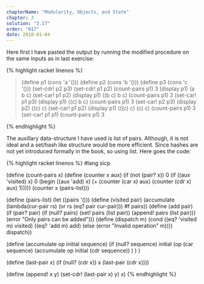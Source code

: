 ```yaml
---
chapterName: "Modularity, Objects, and State"
chapter: 3
solution: "3.17"
order: "017"
date: 2018-01-04 
---
```


Here first I have pasted the output by running the modified procedure on the same inputs as in last exercise:

{% highlight racket linenos %}
> (define p1 (cons 'a '()))
> (define p2 (cons 'b '()))
> (define p3 (cons 'c '()))
> (set-cdr! p2 p3)
> (set-cdr! p1 p2)
> (count-pairs p1)
3
> (display p1)
(a b c)
> (set-car! p1 p2)
> (display p1)
((b c) b c)
> (count-pairs p1)
3
> (set-car! p1 p3)
> (display p1)
((c) b c)
> (count-pairs p1)
3
> (set-car! p2 p3)
> (display p2)
((c) c)
> (set-car! p1 p2)
> (display p1)
(((c) c) (c) c)
> (count-pairs p1)
3
> (set-car! p1 p1)
> (count-pairs p1)
3
> 
{% endhighlight %}

The auxillary data-structure I have used is list of pairs. Although, it is not ideal and a set/hash like structure would be more efficient. Since hashes are not yet introduced formally in the book, so using list. Here goes the code:

{% highlight racket linenos %}
#lang sicp

(define (count-pairs x)
  (define (counter x aux)
    (if (not (pair? x))
        0
        (if ((aux 'visited) x)
            0
            (begin ((aux 'add) x)
                   (+
                     (counter (car x) aux)
                     (counter (cdr x) aux)
                     1)))))
  (counter x (pairs-list)))

(define (pairs-list)
  (let ((pairs '()))
    (define (visited pair)
      (accumulate (lambda(cur-pair rs) (or rs (eq? pair cur-pair))) #f pairs))
    (define (add pair)
      (if (pair? pair)
          (if (null? pairs)
              (set! pairs (list pair))
              (append! pairs (list pair)))
          (error "Only pairs can be added")))
    (define (dispatch m)
      (cond
        ((eq? 'visited m) visited)
        ((eq? 'add m) add)
        (else (error "Invalid operation" m))))
    dispatch))
      
(define (accumulate op initial sequence)
  (if (null? sequence)
      initial
      (op (car sequence)
          (accumulate op initial (cdr sequence))
      )
  )
)

(define (last-pair x)
  (if (null? (cdr x))
      x
      (last-pair (cdr x))))

(define (append! x y)
  (set-cdr! (last-pair x) y)
  x)
{% endhighlight %}


